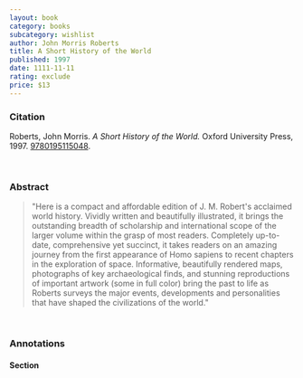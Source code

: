```yaml
---
layout: book
category: books
subcategory: wishlist
author: John Morris Roberts
title: A Short History of the World
published: 1997
date: 1111-11-11
rating: exclude
price: $13
---
```


### Citation

Roberts, John Morris. *A Short History of the World.* Oxford University Press, 1997. [9780195115048](https://books.google.ca/books/about/A_Short_History_of_the_World.html?id=CMhMAgAAQBAJ).

<br>

### Abstract

> "Here is a compact and affordable edition of J. M. Robert's acclaimed world history. Vividly written and beautifully illustrated, it brings the outstanding breadth of scholarship and international scope of the larger volume within the grasp of most readers. Completely up-to-date, comprehensive yet succinct, it takes readers on an amazing journey from the first appearance of Homo sapiens to recent chapters in the exploration of space. Informative, beautifully rendered maps, photographs of key archaeological finds, and stunning reproductions of important artwork (some in full color) bring the past to life as Roberts surveys the major events, developments and personalities that have shaped the civilizations of the world."

<br>

### Annotations

#### Section

<br>
